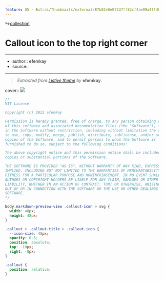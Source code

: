 ```yaml
---
feature: 05 - Extras/Thumbnails/external/87b02e8e07237ff82cf4ae99a4ff4059.png
---
```

↪[collection](collection.md)

# Callout icon to the top right corner

---

- author:: efemkay
- source::

---

> _Extracted from [Listive theme](https://github.com/efemkay/obsidian-listive-theme) by_ **efemkay**.

cover:: ![](https://i.imgur.com/Ew0oJi0.png)

```css
/*
MIT License

Copyright (c) 2022 efemkay

Permission is hereby granted, free of charge, to any person obtaining a copy
of this software and associated documentation files (the "Software"), to deal
in the Software without restriction, including without limitation the rights
to use, copy, modify, merge, publish, distribute, sublicense, and/or sell
copies of the Software, and to permit persons to whom the Software is
furnished to do so, subject to the following conditions:

The above copyright notice and this permission notice shall be included in all
copies or substantial portions of the Software.

THE SOFTWARE IS PROVIDED "AS IS", WITHOUT WARRANTY OF ANY KIND, EXPRESS OR
IMPLIED, INCLUDING BUT NOT LIMITED TO THE WARRANTIES OF MERCHANTABILITY,
FITNESS FOR A PARTICULAR PURPOSE AND NONINFRINGEMENT. IN NO EVENT SHALL THE
AUTHORS OR COPYRIGHT HOLDERS BE LIABLE FOR ANY CLAIM, DAMAGES OR OTHER
LIABILITY, WHETHER IN AN ACTION OF CONTRACT, TORT OR OTHERWISE, ARISING FROM,
OUT OF OR IN CONNECTION WITH THE SOFTWARE OR THE USE OR OTHER DEALINGS IN THE
SOFTWARE.
*/

body.markdown-preview-view .callout-icon > svg {
  width: 48px;
  height: 48px;
}

.callout > .callout-title > .callout-icon {
  --icon-size: 48px;
  opacity: 0.3;
  position: absolute;
  top: -10px;
  right: -8px;
}

.callout {
  position: relative;
}
```
